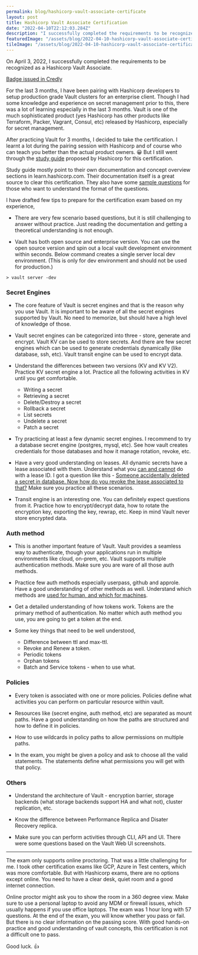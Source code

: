 ```yaml
---
permalink: blog/hashicorp-vault-associate-certificate
layout: post
title: Hashicorp Vault Associate Certification
date: "2022-04-10T22:12:03.284Z"
description: "I successfully completed the requirements to be recognized as a Hashicorp Vault Associate."
featuredImage: "/assets/blog/2022-04-10-hashicorp-vault-associate-certificate/vault-cert.png"
tileImage: "/assets/blog/2022-04-10-hashicorp-vault-associate-certificate/vault-badge.png"
---
```


On April 3, 2022, I successfully completed the requirements to be recognized as a Hashicorp Vault Associate. 

[Badge issued in Credly](https://www.credly.com/badges/4894e7d2-ca76-48e6-b40a-f1205131a82f/public_url)

For the last 3 months, I have been pairing with Hashicorp developers to setup production grade Vault clusters for an enterprise client. Though I had some knowledge and experience on secret management prior to this, there was a lot of learning especially in the last 3 months. Vault is one of the much sophisticated product (yes Hashicorp has other products like Terraform, Packer, Vagrant, Consul, etc) released by Hashicorp, especially for secret management.

After practicing Vault for 3 months, I decided to take the certification. I learnt a lot during the pairing session with Hashicorp and of course who can teach you better than the actual product owners. 😀 But I still went through the [study guide](https://learn.hashicorp.com/tutorials/vault/associate-study) proposed by Hashicorp for this certification. 

Study guide mostly point to their own documentation and concept overview sections in learn.hashicorp.com. Their documentation itself is a great source to clear this certification. They also have some [sample questions](https://learn.hashicorp.com/tutorials/vault/associate-questions?in=vault/associate-cert) for those who want to understand the format of the questions.

I have drafted few tips to prepare for the certification exam based on my experience,

- There are very few scenario based questions, but it is still challenging to answer without practice. Just reading the documentation and getting a theoretical understanding is not enough. 

- Vault has both open source and enterprise version. You can use the open source version and spin out a local vault development environment within seconds. Below command creates a single server local dev environment. (This is only for dev environment and should not be used for production.)

```
> vault server -dev
```

### Secret Engines

- The core feature of Vault is secret engines and that is the reason why you use Vault. It is important to be aware of all the secret engines supported by Vault. No need to memorize, but should have a high level of knowledge of those.

- Vault secret engines can be categorized into three - store, generate and encrypt. Vault KV can be used to store secrets. And there are few secret engines which can be used to generate credentials dynamically (like database, ssh, etc). Vault transit engine can be used to encrypt data.

- Understand the differences between two versions (KV and KV V2). Practice KV secret engine a lot. Practice all the following activities in KV until you get comfortable.
    - Writing a secret
    - Retrieving a secret
    - Delete/Destroy a secret
    - Rollback a secret
    - List secrets
    - Undelete a secret
    - Patch a secret

- Try practicing at least a few dynamic secret engines. I recommend to try a database secret engine (postgres, mysql, etc). See how vault creates credentials for those databases and how it manage rotation, revoke, etc.

- Have a very good understanding on leases. All dynamic secrets have a lease associated with them. Understand what you <u>can and cannot</u> do with a lease ID. I got a question like this - <u>Someone accidentally deleted a secret in database. Now how do you revoke the lease associated to that?</u> Make sure you practice all these scenarios.

- Transit engine is an interesting one. You can definitely expect questions from it. Practice how to encrypt/decrypt data, how to rotate the encryption key, exporting the key, rewrap, etc. Keep in mind Vault never store encrypted data.

### Auth method

- This is another important feature of Vault. Vault provides a seamless way to authenticate, though your applications run in multiple environments like cloud, on-prem, etc. Vault supports multiple authentication methods. Make sure you are ware of all those auth methods.

- Practice few auth methods especially userpass, github and approle. Have a good understanding of other methods as well. Understand which methods are <u>used for human, and which for machines</u>.

- Get a detailed understanding of how tokens work. Tokens are the primary method of authentication. No matter which auth method you use, you are going to get a token at the end. 

- Some key things that need to be well understood,
    - Difference between ttl and max-ttl.
    - Revoke and Renew a token.
    - Periodic tokens
    - Orphan tokens
    - Batch and Service tokens - when to use what.

### Policies

- Every token is associated with one or more policies. Policies define what activities you can perform on particular resource within vault.

- Resources like (secret engine, auth method, etc) are separated as mount paths. Have a good understanding on how the paths are structured and how to define it in policies.

- How to use wildcards in policy paths to allow permissions on multiple paths.

- In the exam, you might be given a policy and ask to choose all the valid statements. The statements define what permissions you will get with that policy.

### Others

- Understand the architecture of Vault - encryption barrier, storage backends (what storage backends support HA and what not), cluster replication, etc.

- Know the difference between Performance Replica and Disater Recovery replica.

- Make sure you can perform activities through CLI, API and UI. There were some questions based on the Vault Web UI screenshots.

---

The exam only supports online proctoring. That was a little challenging for me. I took other certification exams like GCP, Azure in Test centers, which was more comfortable. But with Hashicorp exams, there are no options except online. You need to have a clear desk, quiet room and a good internet connection. 

Online proctor might ask you to show the room in a 360 degree view. Make sure to use a personal laptop to avoid any MDM or firewall issues, which usually happens if you use office laptops. The exam was 1 hour long with 57 questions. At the end of the exam, you will know whether you pass or fail. But there is no clear information on the passing score. With good hands-on practice and good understanding of vault concepts, this certification is not a difficult one to pass.

Good luck. 👍



